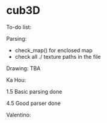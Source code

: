 # cub3D

To-do list:

Parsing:
- check_map() for enclosed map
- check all ./ texture paths in the file

Drawing:
TBA

Ka Hou:

1.5
Basic parsing done

4.5
Good parser done

Valentino:
